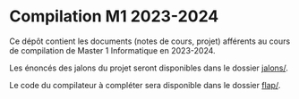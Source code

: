 # Compilation M1 2023-2024

Ce dépôt contient les documents (notes de cours, projet) afférents au cours de
compilation de Master 1 Informatique en 2023-2024.

Les énoncés des jalons du projet seront disponibles dans le dossier
[jalons/](jalons/).

Le code du compilateur à compléter sera disponible dans le dossier
[flap/](flap/).
